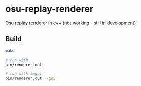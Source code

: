 # osu-replay-renderer
Osu replay renderer in c++ (not working - still in development)

## Build
```bash
make

# run with
bin/renderer.out

# run with imgui
bin/renderer.out --gui
```
